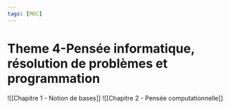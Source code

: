 ```yaml
---
tags: [MOC]
---
```

# Theme 4-Pensée informatique, résolution de problèmes et programmation
![[Chapitre 1 - Notion de bases]]
![[Chapitre 2 - Pensée computationnelle]]